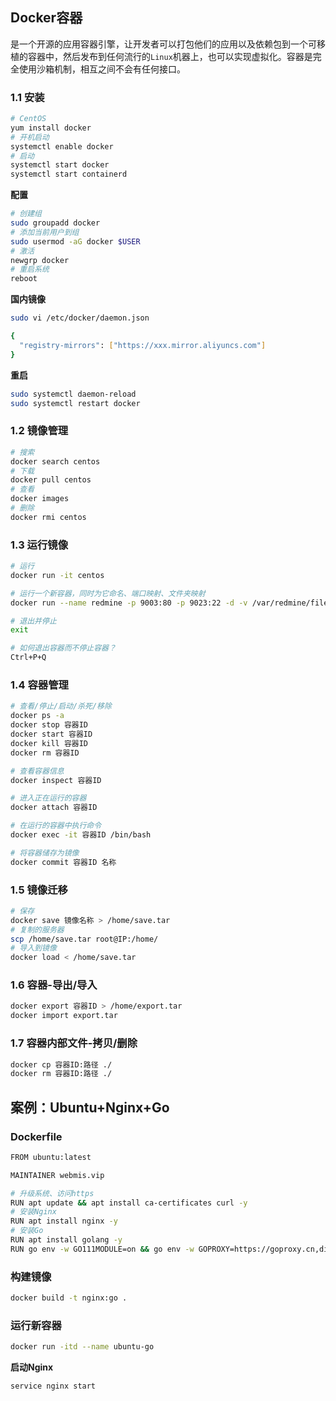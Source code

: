 ## Docker容器
是一个开源的应用容器引擎，让开发者可以打包他们的应用以及依赖包到一个可移植的容器中，然后发布到任何流行的`Linux`机器上，也可以实现虚拟化。容器是完全使用沙箱机制，相互之间不会有任何接口。

### 1.1 安装
```bash
# CentOS
yum install docker
# 开机启动
systemctl enable docker
# 启动
systemctl start docker
systemctl start containerd
```
**配置**
```bash
# 创建组
sudo groupadd docker 
# 添加当前用户到组
sudo usermod -aG docker $USER
# 激活
newgrp docker
# 重启系统
reboot
```
**国内镜像**
```bash
sudo vi /etc/docker/daemon.json
```
```bash
{
  "registry-mirrors": ["https://xxx.mirror.aliyuncs.com"]
}
```
**重启**
```bash
sudo systemctl daemon-reload
sudo systemctl restart docker
```

### 1.2 镜像管理
```bash
# 搜索
docker search centos
# 下载
docker pull centos
# 查看
docker images
# 删除
docker rmi centos
```

### 1.3 运行镜像
```bash
# 运行
docker run -it centos

# 运行一个新容器，同时为它命名、端口映射、文件夹映射
docker run --name redmine -p 9003:80 -p 9023:22 -d -v /var/redmine/files:/redmine/files -v /var/redmine/mysql:/var/lib/mysql centos

# 退出并停止
exit

# 如何退出容器而不停止容器？
Ctrl+P+Q
```

### 1.4 容器管理
```bash
# 查看/停止/启动/杀死/移除
docker ps -a
docker stop 容器ID
docker start 容器ID
docker kill 容器ID
docker rm 容器ID

# 查看容器信息
docker inspect 容器ID

# 进入正在运行的容器
docker attach 容器ID

# 在运行的容器中执行命令
docker exec -it 容器ID /bin/bash

# 将容器储存为镜像
docker commit 容器ID 名称
```

### 1.5 镜像迁移
```bash
# 保存
docker save 镜像名称 > /home/save.tar
# 复制的服务器
scp /home/save.tar root@IP:/home/
# 导入到镜像
docker load < /home/save.tar
```

### 1.6 容器-导出/导入
```bash
docker export 容器ID > /home/export.tar
docker import export.tar
```

### 1.7 容器内部文件-拷贝/删除
```bash
docker cp 容器ID:路径 ./
docker rm 容器ID:路径 ./
```

## 案例：Ubuntu+Nginx+Go
### Dockerfile
```bash
FROM ubuntu:latest

MAINTAINER webmis.vip

# 升级系统、访问https
RUN apt update && apt install ca-certificates curl -y
# 安装Nginx
RUN apt install nginx -y
# 安装Go
RUN apt install golang -y
RUN go env -w GO111MODULE=on && go env -w GOPROXY=https://goproxy.cn,direct
```

### 构建镜像
```bash
docker build -t nginx:go .
```

### 运行新容器
```bash
docker run -itd --name ubuntu-go
```
**启动Nginx**
```bash
service nginx start
```